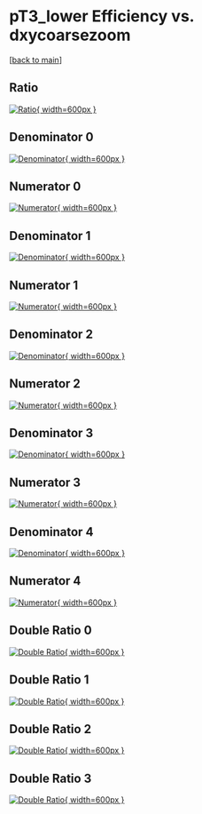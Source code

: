 # pT3_lower Efficiency vs. dxycoarsezoom

[[back to main](./)]



## Ratio

[![Ratio](../mtv/var/pT3_lower_xtr_11_1_eff_dxycoarsezoom.png){ width=600px }](../mtv/var/pT3_lower_xtr_11_1_eff_dxycoarsezoom.pdf)

## Denominator 0

[![Denominator](../mtv/den/pT3_lower_xtr_11_1_eff_dxycoarsezoom_den0.png){ width=600px }](../mtv/den/pT3_lower_xtr_11_1_eff_dxycoarsezoom_den0.pdf)

## Numerator 0

[![Numerator](../mtv/num/pT3_lower_xtr_11_1_eff_dxycoarsezoom_num0.png){ width=600px }](../mtv/num/pT3_lower_xtr_11_1_eff_dxycoarsezoom_num0.pdf)

## Denominator 1

[![Denominator](../mtv/den/pT3_lower_xtr_11_1_eff_dxycoarsezoom_den1.png){ width=600px }](../mtv/den/pT3_lower_xtr_11_1_eff_dxycoarsezoom_den1.pdf)

## Numerator 1

[![Numerator](../mtv/num/pT3_lower_xtr_11_1_eff_dxycoarsezoom_num1.png){ width=600px }](../mtv/num/pT3_lower_xtr_11_1_eff_dxycoarsezoom_num1.pdf)

## Denominator 2

[![Denominator](../mtv/den/pT3_lower_xtr_11_1_eff_dxycoarsezoom_den2.png){ width=600px }](../mtv/den/pT3_lower_xtr_11_1_eff_dxycoarsezoom_den2.pdf)

## Numerator 2

[![Numerator](../mtv/num/pT3_lower_xtr_11_1_eff_dxycoarsezoom_num2.png){ width=600px }](../mtv/num/pT3_lower_xtr_11_1_eff_dxycoarsezoom_num2.pdf)

## Denominator 3

[![Denominator](../mtv/den/pT3_lower_xtr_11_1_eff_dxycoarsezoom_den3.png){ width=600px }](../mtv/den/pT3_lower_xtr_11_1_eff_dxycoarsezoom_den3.pdf)

## Numerator 3

[![Numerator](../mtv/num/pT3_lower_xtr_11_1_eff_dxycoarsezoom_num3.png){ width=600px }](../mtv/num/pT3_lower_xtr_11_1_eff_dxycoarsezoom_num3.pdf)

## Denominator 4

[![Denominator](../mtv/den/pT3_lower_xtr_11_1_eff_dxycoarsezoom_den4.png){ width=600px }](../mtv/den/pT3_lower_xtr_11_1_eff_dxycoarsezoom_den4.pdf)

## Numerator 4

[![Numerator](../mtv/num/pT3_lower_xtr_11_1_eff_dxycoarsezoom_num4.png){ width=600px }](../mtv/num/pT3_lower_xtr_11_1_eff_dxycoarsezoom_num4.pdf)

## Double Ratio 0

[![Double Ratio](../mtv/ratio/pT3_lower_xtr_11_1_eff_dxycoarsezoom_ratio0.png){ width=600px }](../mtv/ratio/pT3_lower_xtr_11_1_eff_dxycoarsezoom_ratio0.pdf)

## Double Ratio 1

[![Double Ratio](../mtv/ratio/pT3_lower_xtr_11_1_eff_dxycoarsezoom_ratio1.png){ width=600px }](../mtv/ratio/pT3_lower_xtr_11_1_eff_dxycoarsezoom_ratio1.pdf)

## Double Ratio 2

[![Double Ratio](../mtv/ratio/pT3_lower_xtr_11_1_eff_dxycoarsezoom_ratio2.png){ width=600px }](../mtv/ratio/pT3_lower_xtr_11_1_eff_dxycoarsezoom_ratio2.pdf)

## Double Ratio 3

[![Double Ratio](../mtv/ratio/pT3_lower_xtr_11_1_eff_dxycoarsezoom_ratio3.png){ width=600px }](../mtv/ratio/pT3_lower_xtr_11_1_eff_dxycoarsezoom_ratio3.pdf)

